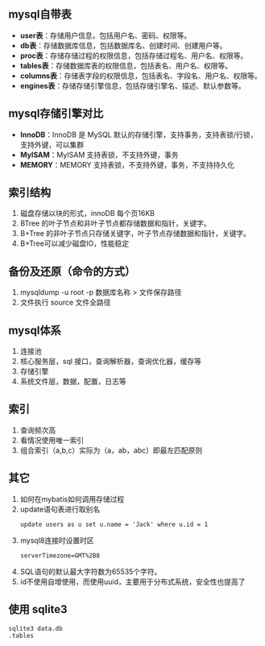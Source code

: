 ## mysql自带表
* **user表**：存储用户信息，包括用户名、密码、权限等。
* **db表**：存储数据库信息，包括数据库名、创建时间、创建用户等。
* **proc表**：存储存储过程的权限信息，包括存储过程名、用户名、权限等。
* **tables表**：存储数据库表的权限信息，包括表名、用户名、权限等。
* **columns表**：存储表字段的权限信息，包括表名、字段名、用户名、权限等。
* **engines表**：存储存储引擎信息，包括存储引擎名、描述、默认参数等。

## mysql存储引擎对比
* **InnoDB**：InnoDB 是 MySQL 默认的存储引擎，支持事务，支持表锁/行锁，支持外键，可以集群
* **MyISAM**：MyISAM 支持表锁，不支持外键，事务
* **MEMORY**：MEMORY 支持表锁，不支持外键，事务，不支持持久化

## 索引结构
1. 磁盘存储以块的形式，innoDB 每个页16KB
2. BTree 的叶子节点和非叶子节点都存储数据和指针，关键字。 
3. B+Tree 的非叶子节点只存储关键字，叶子节点存储数据和指针，关键字。
4. B+Tree可以减少磁盘IO，性能稳定

## 备份及还原（命令的方式）
1. mysqldump -u root -p 数据库名称 > 文件保存路径
2. 文件执行 source 文件全路径

## mysql体系
1. 连接池
2. 核心服务层，sql 接口，查询解析器，查询优化器，缓存等
3. 存储引擎
4. 系统文件层，数据，配置，日志等

## 索引
1. 查询频次高
2. 看情况使用唯一索引
3. 组合索引（a,b,c）实际为（a，ab，abc）即最左匹配原则

## 其它
1. 如何在mybatis如何调用存储过程
2. update语句表进行取别名
    ```
    update users as u set u.name = 'Jack' where u.id = 1
    ```
3. mysql8连接时设置时区
    ```
    serverTimezone=GMT%2B8
    ```
4. SQL语句的默认最大字符数为65535个字符。
5. id不使用自增使用，而使用uuid，主要用于分布式系统，安全性也提高了

## 使用 sqlite3
```
sqlite3 data.db 
.tables
```